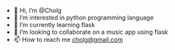 - 👋 Hi, I’m @Cholg
- 👀 I’m interested in python programming language
- 🌱 I’m currently learning flask
- 💞️ I’m looking to collaborate on a music app using flask
- 📫 How to reach me cholg@gmail.com

<!---
Cholg/Cholg is a ✨ special ✨ repository because its `README.md` (this file) appears on your GitHub profile.
You can click the Preview link to take a look at your changes.
--->
